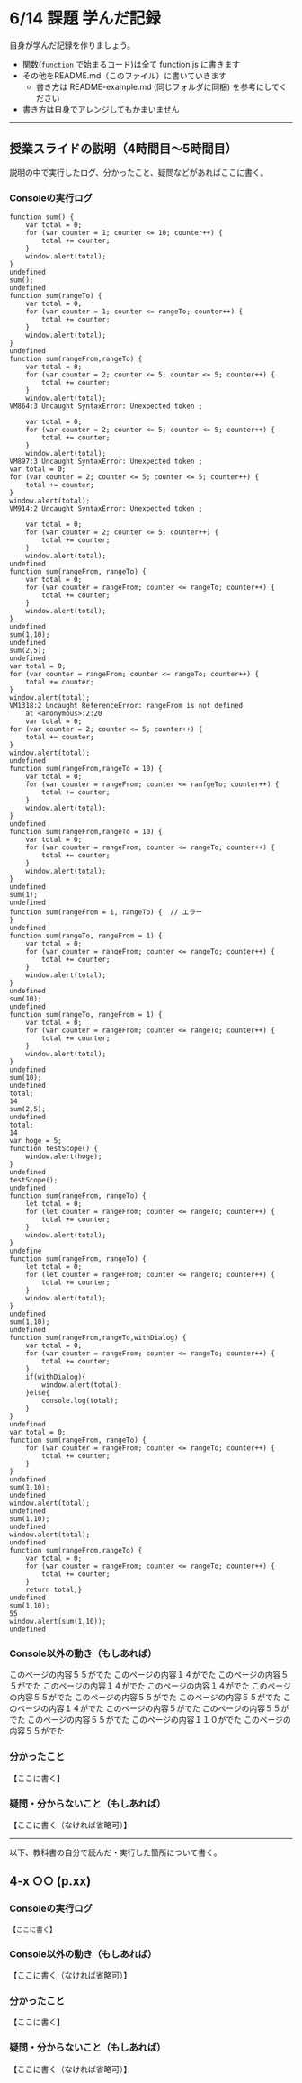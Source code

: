 # 6/14 課題 学んだ記録

自身が学んだ記録を作りましょう。

- 関数(`function` で始まるコード)は全て function.js に書きます
- その他をREADME.md（このファイル）に書いていきます
    - 書き方は README-example.md (同じフォルダに同梱) を参考にしてください
- 書き方は自身でアレンジしてもかまいません


--------------------------------------

## 授業スライドの説明（4時間目～5時間目）

説明の中で実行したログ、分かったこと、疑問などがあればここに書く。

### Consoleの実行ログ

```
function sum() {
    var total = 0;
	for (var counter = 1; counter <= 10; counter++) {
        total += counter;
    }
	window.alert(total);
}
undefined
sum();
undefined
function sum(rangeTo) {
    var total = 0;
    for (var counter = 1; counter <= rangeTo; counter++) {
        total += counter;
    }
    window.alert(total);
}
undefined
function sum(rangeFrom,rangeTo) {
    var total = 0;
	for (var counter = 2; counter <= 5; counter <= 5; counter++) {
		total += counter;
    }
	window.alert(total);
VM864:3 Uncaught SyntaxError: Unexpected token ;

    var total = 0;
	for (var counter = 2; counter <= 5; counter <= 5; counter++) {
		total += counter;
    }
	window.alert(total);
VM897:3 Uncaught SyntaxError: Unexpected token ;
var total = 0;
for (var counter = 2; counter <= 5; counter <= 5; counter++) {
	total += counter;
}
window.alert(total);
VM914:2 Uncaught SyntaxError: Unexpected token ;

    var total = 0;
	for (var counter = 2; counter <= 5; counter++) {
		total += counter;
    }
	window.alert(total);
undefined
function sum(rangeFrom, rangeTo) {
    var total = 0;
	for (var counter = rangeFrom; counter <= rangeTo; counter++) {
        total += counter;
    }
    window.alert(total);
}
undefined
sum(1,10);
undefined
sum(2,5);
undefined
var total = 0;
for (var counter = rangeFrom; counter <= rangeTo; counter++) {
    total += counter;
}
window.alert(total);
VM1318:2 Uncaught ReferenceError: rangeFrom is not defined
    at <anonymous>:2:20
    var total = 0;
for (var counter = 2; counter <= 5; counter++) {
	total += counter;
}
window.alert(total);
undefined
function sum(rangeFrom,rangeTo = 10) {
    var total = 0;
	for (var counter = rangeFrom; counter <= ranfgeTo; counter++) {
        total += counter;
    }
    window.alert(total);
}
undefined
function sum(rangeFrom,rangeTo = 10) {
    var total = 0;
	for (var counter = rangeFrom; counter <= rangeTo; counter++) {
        total += counter;
    }
    window.alert(total);
}
undefined
sum(1);
undefined
function sum(rangeFrom = 1, rangeTo) {	// エラー
}
undefined
function sum(rangeTo, rangeFrom = 1) {
    var total = 0;
	for (var counter = rangeFrom; counter <= rangeTo; counter++) {
        total += counter;
    }
    window.alert(total);
}
undefined
sum(10);
undefined
function sum(rangeTo, rangeFrom = 1) {
	var total = 0;
	for (var counter = rangeFrom; counter <= rangeTo; counter++) {
        total += counter;
    }
    window.alert(total);
}
undefined
sum(10);
undefined
total;
14
sum(2,5);
undefined
total;
14
var hoge = 5;
function testScope() {
    window.alert(hoge);
}
undefined
testScope();
undefined
function sum(rangeFrom, rangeTo) {
    let total = 0;
	for (let counter = rangeFrom; counter <= rangeTo; counter++) {
        total += counter;
    }
    window.alert(total);
}
undefine
function sum(rangeFrom, rangeTo) {
    let total = 0;
	for (let counter = rangeFrom; counter <= rangeTo; counter++) {
        total += counter;
    }
    window.alert(total);
}
undefined
sum(1,10);
undefined
function sum(rangeFrom,rangeTo,withDialog) {
    var total = 0;
	for (var counter = rangeFrom; counter <= rangeTo; counter++) {
        total += counter;
    }
    if(withDialog){
        window.alert(total);
    }else{
        console.log(total);
    }
}
undefined
var total = 0;
function sum(rangeFrom, rangeTo) {
	for (var counter = rangeFrom; counter <= rangeTo; counter++) {
        total += counter;
    }
}
undefined
sum(1,10);
undefined
window.alert(total);
undefined
sum(1,10);
undefined
window.alert(total);
undefined
function sum(rangeFrom,rangeTo) {
    var total = 0;
	for (var counter = rangeFrom; counter <= rangeTo; counter++) {
        total += counter;
    }
    return total;}
undefined
sum(1,10);
55
window.alert(sum(1,10));
undefined
```

### Console以外の動き（もしあれば）

このページの内容５５がでた
このページの内容１４がでた
このページの内容５５がでた
このページの内容１４がでた
このページの内容１４がでた
このページの内容５５がでた
このページの内容５５がでた
このページの内容５５がでた
このページの内容１４がでた
このページの内容５がでた
このページの内容５５がでた
このページの内容５５がでた
このページの内容１１０がでた
このページの内容５５がでた
### 分かったこと

【ここに書く】

### 疑問・分からないこと（もしあれば）

【ここに書く（なければ省略可）】

--------------------------------------

以下、教科書の自分で読んだ・実行した箇所について書く。

## 4-x ○○ (p.xx)

### Consoleの実行ログ

```
【ここに書く】
```

### Console以外の動き（もしあれば）

【ここに書く（なければ省略可）】

### 分かったこと

【ここに書く】

### 疑問・分からないこと（もしあれば）

【ここに書く（なければ省略可）】
